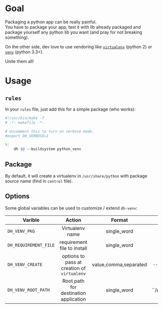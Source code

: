 # Goal

Packaging a python app can be really painful.  
You have to package your app, test it with lib already packaged and package yourself any python lib you want (and pray for not breaking something).

On the other side, dev love to use vendoring like [`virtualenv`](http://virtualenv.readthedocs.org/) (python 2) or [`venv`](https://docs.python.org/3/library/venv.html) (python 3.3+).

Unite them all!

# Usage

## `rules`

In your `rules` file, just add this for a simple package (who works):

```makefile
#!/usr/bin/make -f
# -*- makefile -*-

# Uncomment this to turn on verbose mode.
#export DH_VERBOSE=1

%:
	dh $@ --buildsystem python_venv
```

## Package

By default, it will create a virtualenv in `/usr/share/python` with package source name (find in `control` file).

## Options

Some global variables can be used to customize / extend `dh-venv`:

| Varible | Action  | Format | Default Value  |
| --------|:-------:|:------:| --------------:|
| `DH_VENV_PKG` | Virtualenv name | single_word | package source name |
| `DH_REQUIREMENT_FILE` | requirement file to install | single_word | `requirements.txt` |
| `DH_VENV_CREATE` | options to pass at creation of `virtualenv` | value,comma,separated | `--no-site-packages` |
| `DH_VENV_ROOT_PATH` | Root path for destination application | single_word | ``/usr/share/python` |
